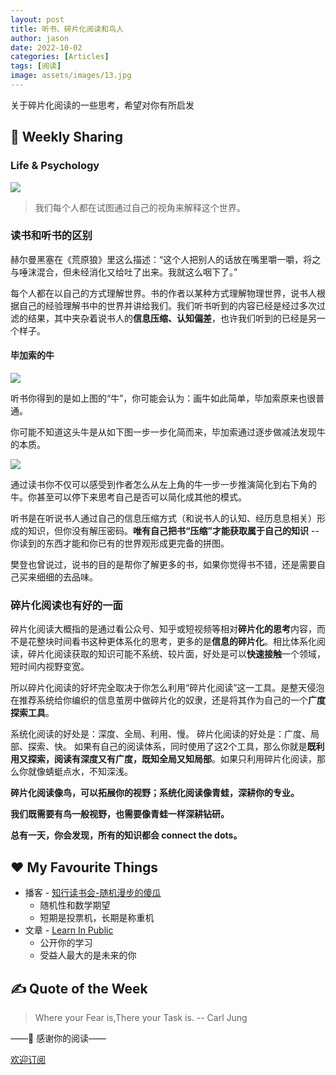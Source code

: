 ```yaml
---
layout: post
title: 听书、碎片化阅读和鸟人
author: jason
date: 2022-10-02
categories: [Articles]
tags: [阅读]
image: assets/images/13.jpg
---
```

关于碎片化阅读的一些思考，希望对你有所启发

## 🎯 Weekly Sharing
### Life & Psychology
![](https://imgs.zhubai.love/cd6bfbb52a7e4cb3b9f5d84cd856f50a.png)
> 我们每个人都在试图通过自己的视角来解释这个世界。

### 读书和听书的区别
赫尔曼黑塞在《荒原狼》里这么描述：“这个人把别人的话放在嘴里嚼一嚼，将之与唾沫混合，但未经消化又给吐了出来。我就这么咽下了。”

每个人都在以自己的方式理解世界。书的作者以某种方式理解物理世界，说书人根据自己的经验理解书中的世界并讲给我们。我们听书听到的内容已经是经过多次过滤的结果，其中夹杂着说书人的**信息压缩、认知偏差**，也许我们听到的已经是另一个样子。

#### 毕加索的牛
![](https://imgs.zhubai.love/e7939a2223be4bc8b22c5b6ac94a2b2d.png)

听书你得到的是如上图的“牛”，你可能会认为：画牛如此简单，毕加索原来也很普通。

你可能不知道这头牛是从如下图一步一步化简而来，毕加索通过逐步做减法发现牛的本质。

![](https://imgs.zhubai.love/2ecc9bb12cd94c68b8b9e9b2a6c7f803.png)

通过读书你不仅可以感受到作者怎么从左上角的牛一步一步推演简化到右下角的牛。你甚至可以停下来思考自己是否可以简化成其他的模式。

听书是在听说书人通过自己的信息压缩方式（和说书人的认知、经历息息相关）形成的知识，但你没有解压密码。**唯有自己把书“压缩”才能获取属于自己的知识** -- 你读到的东西才能和你已有的世界观形成更完备的拼图。

樊登也曾说过，说书的目的是帮你了解更多的书，如果你觉得书不错，还是需要自己买来细细的去品味。

### 碎片化阅读也有好的一面
碎片化阅读大概指的是通过看公众号、知乎或短视频等相对**碎片化的思考**内容，而不是花整块时间看书这种更体系化的思考，更多的是**信息的碎片化**。相比体系化阅读，碎片化阅读获取的知识可能不系统、较片面，好处是可以**快速接触**一个领域，短时间内视野变宽。

所以碎片化阅读的好坏完全取决于你怎么利用“碎片化阅读”这一工具。是整天侵泡在推荐系统给你编织的信息茧房中做碎片化的奴隶，还是将其作为自己的一个**广度探索工具**。

系统化阅读的好处是：深度、全局、利用、慢。
碎片化阅读的好处是：广度、局部、探索、快。
如果有自己的阅读体系，同时使用了这2个工具，那么你就是**既利用又探索，阅读有深度又有广度，既知全局又知局部**。如果只利用碎片化阅读，那么你就像蜻蜓点水，不知深浅。


**碎片化阅读像鸟，可以拓展你的视野；系统化阅读像青蛙，深耕你的专业。**

**我们既需要有鸟一般视野，也需要像青蛙一样深耕钻研。**

**总有一天，你会发现，所有的知识都会 connect the dots。**

## ♥️ My Favourite Things
- 播客 - [知行读书会-随机漫步的傻瓜](https://www.xiaoyuzhoufm.com/episode/60f8185dfc5d26f06578cedc)
    - 随机性和数学期望
    - 短期是投票机，长期是称重机
- 文章 - [Learn In Public](https://www.swyx.io/learn-in-public/)
    - 公开你的学习
    - 受益人最大的是未来的你

## ✍️ Quote of the Week
> Where your Fear is,There your Task is. -- Carl Jung

——💌 感谢你的阅读——

[欢迎订阅](https://explorer.zhubai.love/)